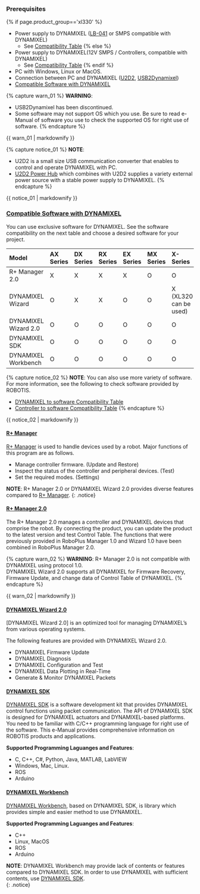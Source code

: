 
### Prerequisites
{% if page.product_group=='xl330' %}
- Power supply to DYNAMIXEL ([LB-041](http://en.robotis.com/shop_en/item.php?it_id=903-0220-001) or SMPS compatible with DYNAMIXEL)
  - See [Compatibility Table]
{% else %}
- Power supply to DYNAMIXEL(12V SMPS / Controllers, compatible with DYNAMIXEL)
  - See [Compatibility Table]
{% endif %}
- PC with Windows, Linux or MacOS.
- Connection between PC and DYNAMIXEL ([U2D2], [USB2Dynamixel])
- [Compatible Software with DYNAMIXEL](#compatible-software-with-dynamixel)

{% capture warn_01 %}
**WARNING**: 
- USB2Dynamixel has been discontinued. 
- Some software may not support OS which you use. Be sure to read e-Manual of software you use to check the supported OS for right use of software. 
{% endcapture %}
<div class="notice--warning">{{ warn_01 | markdownify }}</div>

{% capture notice_01 %}
**NOTE**: 
- U2D2 is a small size USB communication converter that enables to control and operate DYNAMIXEL with PC.
- [U2D2 Power Hub](/docs/en/parts/interface/u2d2_power_hub/) which combines with U2D2 supplies a variety external power source with a stable power supply to DYNAMIXEL.
{% endcapture %}
<div class="notice">{{ notice_01 | markdownify }}</div>

### [Compatible Software with DYNAMIXEL](#compatible-software-with-dynamixel)

You can use exclusive software for DYNAMIXEL. See the software compatibility on the next table and choose a desired software for your project. 

| Model                | AX Series | DX Series | RX Series | EX Series | MX Series | X-Series              | PRO Series | P Series |
|:---------------------|:----------|:----------|:----------|:----------|:----------|:----------------------|:-----------|:---------|
| R+ Manager 2.0       | X         | X         | X         | X         | O         | O                     | O          | O        |
| DYNAMIXEL Wizard     | O         | X         | X         | O         | O         | X (XL320 can be used) | O          | X        |
| DYNAMIXEL Wizard 2.0 | O         | O         | O         | O         | O         | O                     | O          | O        |
| DYNAMIXEL SDK        | O         | O         | O         | O         | O         | O                     | O          | O        |
| DYNAMIXEL Workbench  | O         | O         | O         | O         | O         | O                     | O          | O        |

  {% capture notice_02 %}
  **NOTE**: You can also use more variety of software. For more information, see the following to check software provided by ROBOTIS.
  - [DYNAMIXEL to software Compatibility Table ](/docs/en/parts/controller/controller_compatibility/#dynamixel)
  - [Controller to software Compatibility Table](/docs/en/parts/controller/controller_compatibility/#software)
  {% endcapture %}
  <div class="notice">{{ notice_02 | markdownify }}</div>

#### [R+ Manager](#r-manager)

[R+ Manager] is used to handle devices used by a robot. Major functions of this program are as follows.

- Manage controller firmware. (Update and Restore)
- Inspect the status of the controller and peripheral devices. (Test)
- Set the required modes. (Settings)

**NOTE**: R+ Manager 2.0 or DYNAMIXEL Wizard 2.0 provides diverse features compared to [R+ Manager].
{: .notice}

#### [R+ Manager 2.0](#r-manager-20)

The R+ Manager 2.0 manages a controller and DYNAMIXEL devices that comprise the robot. By connecting the product, you can update the product to the latest version and test Control Table. The functions that were previously provided in RoboPlus Manager 1.0 and Wizard 1.0 have been combined in RoboPlus Manager 2.0.

{% capture warn_02 %}
**WARNING**: R+ Manager 2.0 is not compatible with DYNAMIXEL using protocol 1.0.  
DYNAMIXEL Wizard 2.0 supports all DYNAMIXEL for Firmware Recovery, Firmware Update, and change data of Control Table of DYNAMIXEL. 
{% endcapture %}
<div class="notice--warning">{{ warn_02 | markdownify }}</div>

#### [DYNAMIXEL Wizard 2.0](#dynamixel-wizard-20)

[DYNAMIXEL Wizard 2.0] is an optimized tool for managing DYNAMIXEL’s from various operating systems.  

The following features are provided with DYNAMIXEL Wizard 2.0.

- DYNAMIXEL Firmware Update
- DYNAMIXEL Diagnosis
- DYNAMIXEL Configuration and Test
- DYNAMIXEL Data Plotting in Real-Time
- Generate & Monitor DYNAMIXEL Packets

#### [DYNAMIXEL SDK](#dynamixel-sdk)

[DYNAMIXEL SDK] is a software development kit that provides DYNAMIXEL control functions using packet communication. The API of DYNAMIXEL SDK is designed for DYNAMIXEL actuators and DYNAMIXEL-based platforms. You need to be familiar with C/C++ programming language for right use of the software. This e-Manual provides comprehensive information on ROBOTIS products and applications.

**Supported Programming Laguanges and Features**:
- C, C++, C#, Python, Java, MATLAB, LabVIEW
- Windows, Mac, Linux. 
- ROS
- Arduino

#### [DYNAMIXEL Workbench](#dynamixel_workbench)

[DYNAMIXEL Workbench], based on DYNAMIXEL SDK, is library which provides simple and easier method to use DYNAMIXEL.

**Supported Programming Laguanges and Features**:
- C++
- Linux, MacOS
- ROS
- Arduino

**NOTE**: DYNAMIXEL Workbench may provide lack of contents or features compared to DYNAMIXEL SDK. In order to use DYNAMIXEL with sufficient contents, use [DYNAMIXEL SDK].  
{: .notice}

[U2D2]: /docs/en/parts/interface/u2d2/
[USB2DYNAMIXEL]: /docs/en/parts/interface/usb2dynamixel/
[R+ Manager]: /docs/en/software/rplus1/manager/
[R+ Manager 2.0]: /docs/en/software/rplus2/manager/
[DYNAMIXEL SDK]: /docs/en/software/dynamixel/dynamixel_sdk/overview/
[DYNAMIXEL Workbench]: /docs/en/software/dynamixel/dynamixel_workbench/
[Compatibility Table]: /docs/en/parts/controller/controller_compatibility/#compatibility-table/#compatibility-table
